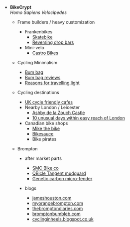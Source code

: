 - **BikeCrypt**<br>*Homo Sapiens Velocipedes*

    - Frame builders / heavy customization
        - Frankenbikes
            - [Skatebike](http://richhelms.net/richhelms/category/skatebike)
            - [Reversing drop bars](http://bicycles.stackexchange.com/questions/24960/reversing-drop-bars)
        - Mini-velo
            - [Castro Bikes](http://castrobikes.com/page-castrom1/shop/?lang=en)

    - Cycling Minimalism
        - [Bum bag](http://www.mec.ca/product/5034-457/mec-travel-light-hip-pack-unisex/)
        - [Bum bag reviews](http://www.bikerumor.com/2014/09/25/battle-of-the-enduro-bro-kit-fanny-pack-shootout)
        - [Reasons for travelling light](http://www.singletracks.com/blog/mtb-gear/how-to-mountain-bike-without-a-hydration-pack)

    - Cycling destinations
        - [UK cycle friendly cafes](http://www.cafenetwork.info)
        - Nearby London / Leicester
            - [Ashby de la Zouch Castle](http://www.english-heritage.org.uk/visit/places/ashby-de-la-zouch-castle)
            - [10 unusual days within easy reach of London](http://www.timeout.com/london/things-to-do/ten-unusual-days-out-within-easy-reach-of-london)
        - Canadian bike shops
            - [Mike the bike](http://www.mikethebike.ca)
            - [Bikesauce](http://bikesauce.org/contact/prices)
            - Bike pirates

    - Brompton
        - after market parts
            - [SMC Bike co](http://www.smcbike.com)
            - [QBicle Tangent mudguard](http://www.qbicle.com.tw/product.php?type_sn=48&names=BIKE%20ACCESSORIES)
            - [Genetic carbon micro-fender](http://road.cc/content/review/100575-genetic-carbon-micro-fender)

        - blogs
            - [jameshouston.com](http://www.jameshouston.com)
            - [myorangebrompton.com](http://www.myorangebrompton.com)
            - [thebromptondiaries.com](http://www.thebromptondiaries.com)
            - [bromptonbumbleb.com](http://www.bromptonbumbleb.com)
            - [cyclinginheels.blogspot.co.uk](http://cyclinginheels.blogspot.co.uk)

